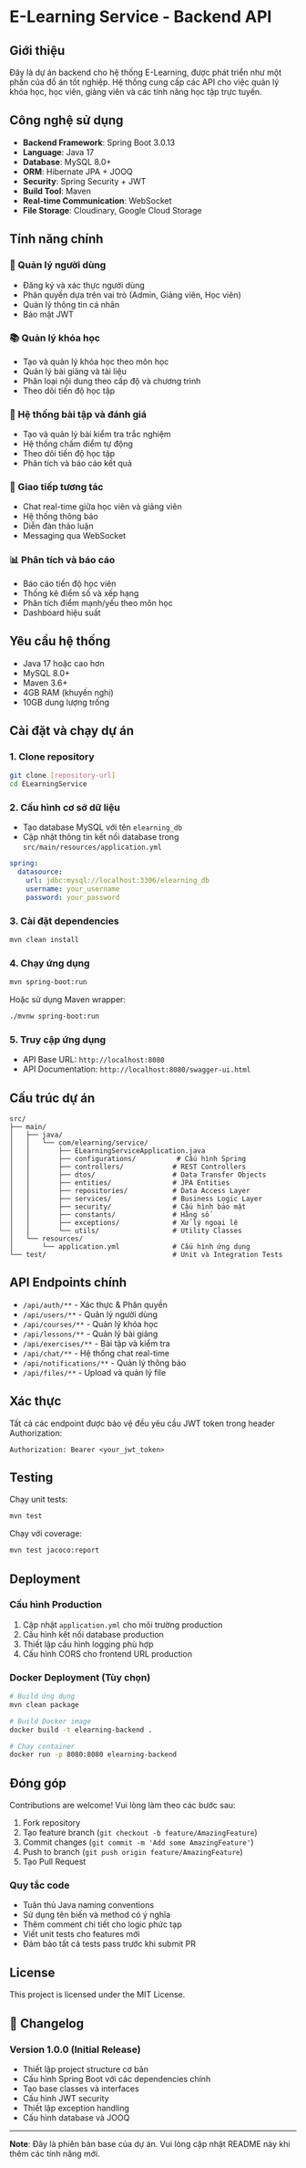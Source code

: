 # E-Learning Service - Backend API

## Giới thiệu

Đây là dự án backend cho hệ thống E-Learning, được phát triển như một phần của đồ án tốt nghiệp. Hệ thống cung cấp các API cho việc quản lý khóa học, học viên, giảng viên và các tính năng học tập trực tuyến.

## Công nghệ sử dụng

- **Backend Framework**: Spring Boot 3.0.13
- **Language**: Java 17
- **Database**: MySQL 8.0+
- **ORM**: Hibernate JPA + JOOQ
- **Security**: Spring Security + JWT
- **Build Tool**: Maven
- **Real-time Communication**: WebSocket
- **File Storage**: Cloudinary, Google Cloud Storage

## Tính năng chính

### 🔐 Quản lý người dùng
- Đăng ký và xác thực người dùng
- Phân quyền dựa trên vai trò (Admin, Giảng viên, Học viên)
- Quản lý thông tin cá nhân
- Bảo mật JWT

### 📚 Quản lý khóa học
- Tạo và quản lý khóa học theo môn học
- Quản lý bài giảng và tài liệu
- Phân loại nội dung theo cấp độ và chương trình
- Theo dõi tiến độ học tập

### 📝 Hệ thống bài tập và đánh giá
- Tạo và quản lý bài kiểm tra trắc nghiệm
- Hệ thống chấm điểm tự động
- Theo dõi tiến độ học tập
- Phân tích và báo cáo kết quả

### 💬 Giao tiếp tương tác
- Chat real-time giữa học viên và giảng viên
- Hệ thống thông báo
- Diễn đàn thảo luận
- Messaging qua WebSocket

### 📊 Phân tích và báo cáo
- Báo cáo tiến độ học viên
- Thống kê điểm số và xếp hạng
- Phân tích điểm mạnh/yếu theo môn học
- Dashboard hiệu suất

## Yêu cầu hệ thống

- Java 17 hoặc cao hơn
- MySQL 8.0+
- Maven 3.6+
- 4GB RAM (khuyến nghị)
- 10GB dung lượng trống

## Cài đặt và chạy dự án

### 1. Clone repository
```bash
git clone [repository-url]
cd ELearningService
```

### 2. Cấu hình cơ sở dữ liệu
- Tạo database MySQL với tên `elearning_db`
- Cập nhật thông tin kết nối database trong `src/main/resources/application.yml`

```yaml
spring:
  datasource:
    url: jdbc:mysql://localhost:3306/elearning_db
    username: your_username
    password: your_password
```

### 3. Cài đặt dependencies
```bash
mvn clean install
```

### 4. Chạy ứng dụng
```bash
mvn spring-boot:run
```

Hoặc sử dụng Maven wrapper:
```bash
./mvnw spring-boot:run
```

### 5. Truy cập ứng dụng
- API Base URL: `http://localhost:8080`
- API Documentation: `http://localhost:8080/swagger-ui.html`

## Cấu trúc dự án

```
src/
├── main/
│   ├── java/
│   │   └── com/elearning/service/
│   │       ├── ELearningServiceApplication.java
│   │       ├── configurations/          # Cấu hình Spring
│   │       ├── controllers/            # REST Controllers
│   │       ├── dtos/                   # Data Transfer Objects
│   │       ├── entities/               # JPA Entities
│   │       ├── repositories/           # Data Access Layer
│   │       ├── services/               # Business Logic Layer
│   │       ├── security/               # Cấu hình bảo mật
│   │       ├── constants/              # Hằng số
│   │       ├── exceptions/             # Xử lý ngoại lệ
│   │       └── utils/                  # Utility Classes
│   └── resources/
│       └── application.yml             # Cấu hình ứng dụng
└── test/                               # Unit và Integration Tests
```

## API Endpoints chính

- `/api/auth/**` - Xác thực & Phân quyền
- `/api/users/**` - Quản lý người dùng
- `/api/courses/**` - Quản lý khóa học
- `/api/lessons/**` - Quản lý bài giảng
- `/api/exercises/**` - Bài tập và kiểm tra
- `/api/chat/**` - Hệ thống chat real-time
- `/api/notifications/**` - Quản lý thông báo
- `/api/files/**` - Upload và quản lý file

## Xác thực

Tất cả các endpoint được bảo vệ đều yêu cầu JWT token trong header Authorization:
```
Authorization: Bearer <your_jwt_token>
```

## Testing

Chạy unit tests:
```bash
mvn test
```

Chạy với coverage:
```bash
mvn test jacoco:report
```

## Deployment

### Cấu hình Production
1. Cập nhật `application.yml` cho môi trường production
2. Cấu hình kết nối database production
3. Thiết lập cấu hình logging phù hợp
4. Cấu hình CORS cho frontend URL production

### Docker Deployment (Tùy chọn)
```bash
# Build ứng dụng
mvn clean package

# Build Docker image
docker build -t elearning-backend .

# Chạy container
docker run -p 8080:8080 elearning-backend
```

## Đóng góp

Contributions are welcome! Vui lòng làm theo các bước sau:

1. Fork repository
2. Tạo feature branch (`git checkout -b feature/AmazingFeature`)
3. Commit changes (`git commit -m 'Add some AmazingFeature'`)
4. Push to branch (`git push origin feature/AmazingFeature`)
5. Tạo Pull Request

### Quy tắc code
- Tuân thủ Java naming conventions
- Sử dụng tên biến và method có ý nghĩa
- Thêm comment chi tiết cho logic phức tạp
- Viết unit tests cho features mới
- Đảm bảo tất cả tests pass trước khi submit PR

## License

This project is licensed under the MIT License.

## 🔄 Changelog

### Version 1.0.0 (Initial Release)
- Thiết lập project structure cơ bản
- Cấu hình Spring Boot với các dependencies chính
- Tạo base classes và interfaces
- Cấu hình JWT security
- Thiết lập exception handling
- Cấu hình database và JOOQ

---

**Note**: Đây là phiên bản base của dự án. Vui lòng cập nhật README này khi thêm các tính năng mới.
